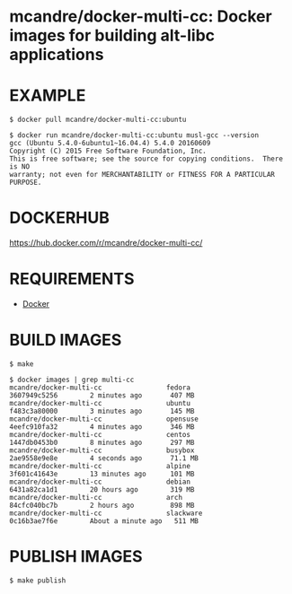 # mcandre/docker-multi-cc: Docker images for building alt-libc applications

# EXAMPLE

```console
$ docker pull mcandre/docker-multi-cc:ubuntu

$ docker run mcandre/docker-multi-cc:ubuntu musl-gcc --version
gcc (Ubuntu 5.4.0-6ubuntu1~16.04.4) 5.4.0 20160609
Copyright (C) 2015 Free Software Foundation, Inc.
This is free software; see the source for copying conditions.  There is NO
warranty; not even for MERCHANTABILITY or FITNESS FOR A PARTICULAR PURPOSE.
```

# DOCKERHUB

https://hub.docker.com/r/mcandre/docker-multi-cc/

# REQUIREMENTS

* [Docker](https://www.docker.com)

# BUILD IMAGES

```console
$ make

$ docker images | grep multi-cc
mcandre/docker-multi-cc                fedora              3607949c5256        2 minutes ago       407 MB
mcandre/docker-multi-cc                ubuntu              f483c3a80000        3 minutes ago       145 MB
mcandre/docker-multi-cc                opensuse            4eefc910fa32        4 minutes ago       346 MB
mcandre/docker-multi-cc                centos              1447db0453b0        8 minutes ago       297 MB
mcandre/docker-multi-cc                busybox             2ae9558e9e8e        4 seconds ago       71.1 MB
mcandre/docker-multi-cc                alpine              3f601c41643e        13 minutes ago      101 MB
mcandre/docker-multi-cc                debian              6431a82ca1d1        20 hours ago        319 MB
mcandre/docker-multi-cc                arch                84cfc040bc7b        2 hours ago         898 MB
mcandre/docker-multi-cc                slackware           0c16b3ae7f6e        About a minute ago   511 MB
```

# PUBLISH IMAGES

```console
$ make publish
```
